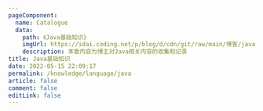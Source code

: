 ```yaml
---
pageComponent:
  name: Catalogue
  data:
    path: 《Java基础知识》
    imgUrl: https://idai.coding.net/p/blog/d/cdn/git/raw/main/博客/java.webp
    description: 本章内容为博主对Java相关内容的收集和记录
title: Java基础知识
date: 2022-05-15 22:09:17
permalink: /knowledge/language/java
article: false
comment: false
editLink: false
---
```

